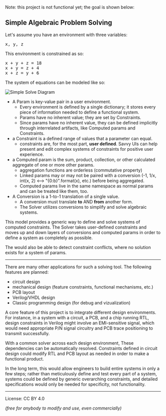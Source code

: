 Note: this project is not functional yet; the goal is shown below:

Simple Algebraic Problem Solving
---
Let's assume you have an environment with three variables:
<pre>
x, y, z
</pre>
This environment is constrained as so:
<pre>
x + y + z = 18
x + y = z + 4
x + z = y + 6
</pre>
The system of equations can be modeled like so:

![Simple Solve Diagram](https://i.ibb.co/PZyXSM3/basic-solve.png)

- A Param is key-value pair in a user environment.
  - Every environment is defined by a single dictionary; it stores
  every piece of information needed to define a functional system.
  - Params have no inherent value; they are set by Constraints.
  - Since params have no inherent value, they can be defined
  implicitly through interrelated artifacts, like Computed params
  and Constraints.
- a Constraint is a defined range of values that a parameter can
equal.
  - constraints are, for the most part, **user defined**. 
  Savvy UIs
  can help present and edit complex systems of constraints for
  positive user experience.
- a Computed param is the sum, product, collection, or other
calculated aggregate of one or more other params. 
  - aggregation functions are orderless (commutative property)
  - Linked params may or may not be paired with a conversion 
(-1, 1/x, int(x, 2) <--> "{0:b}".format(x), etc.) before being
aggregated.
  - Computed params live in the same namespace as normal params
  and can be treated like them, too.
- A Conversion is a 1-to-1 translation of a single value.
  - A conversion must translate **to** AND **from** another form.
  - The Solver utilizes conversions to simplify and
  solve algebraic systems. 

This model provides a generic way to define and solve systems
of computed constraints. The Solver takes user-defined constraints
and moves up and down layers of conversions and computed params
in order to define a system as completely as possible.

The would also be able to detect constraint conflicts, where no
solution exists for a system of params.

---
There are many other applications for such a solving tool.
The following features are planned:
- circuit design
- mechanical design (feature constraints, 
functional mechanisms, etc.)
- PCB layout
- Verilog/VHDL design
- Classic programming design (for debug and vizualization)

A core feature of this project is to integrate different design
environments. For instance, in a system with a circuit, a PCB,
and a chip running RTL, design constraints in Verilog might 
involve an EMI-sensitive signal, which would need appropriate
P/N signal circuitry and PCB trace positioning to transmit
successfully. 

With a common solver across each design environment,
These dependencies can be automatically resolved. Constraints
defined in circuit design could modify RTL and PCB layout as
needed in order to make a functional product.

In the long term, this would allow engineers to build entire
systems in only a few steps; rather than meticulously define and
test every part of a system, systems could be defined by generic
overarching constraints, and detailed specifications would only
be needed for specificity, not functionality.

---
License: CC BY 4.0

*(free for anybody to modify and use, even commercially)*
